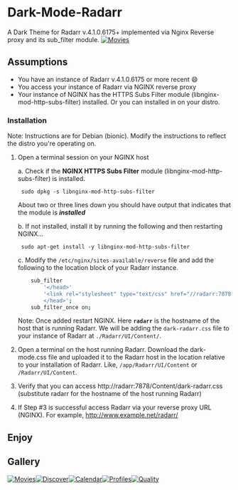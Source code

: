 # Dark-Mode-Radarr
A Dark Theme for Radarr v.4.1.0.6175+ implemented via Nginx Reverse proxy and its sub_filter module.
[![Movies](https://i.ibb.co/tH6NGNn/2022-04-19-7-53-13.jpg "Movies")](http://https://i.ibb.co/tH6NGNn/2022-04-19-7-53-13.jpg "Movies")

## Assumptions
- You have an instance of Radarr v.4.1.0.6175 or more recent :smile:
- You access your instance of Radarr via NGINX reverse proxy
- Your instance of NGINX has the HTTPS Subs Filter module (libnginx-mod-http-subs-filter) installed. Or you can installed in on your distro.

### Installation
Note: Instructions are for Debian (bionic). Modify the instructions to reflect the distro you're operating on.

1. Open a terminal session on your NGINX host

	a. Check if the **NGINX HTTPS Subs Filter** module (libnginx-mod-http-subs-filter) is installed. 
    
    	sudo dpkg -s libnginx-mod-http-subs-filter
        
	About two or three lines down you should have output that indicates that the module is ***installed***

	b.  If not installed, install it by running the following and then restarting NGINX...
    
    	sudo apt-get install -y libnginx-mod-http-subs-filter

	c. Modify the `/etc/nginx/sites-available/reverse` file and add the following to the location block of your Radarr instance.
	```bash
    	sub_filter
     		'</head>'
     		'<link rel="stylesheet" type="text/css" href="//radarr:7878/Content/dark-radarr.css">
     		</head>';
    	sub_filter_once on;
	```
	Note: Once added restart NGINX. Here **`radarr`** is the hostname of the host that is running Radarr. We will be adding the `dark-radarr.css` file to your instance of Radarr at `./Radarr/UI/Content/`. 

2. Open a terminal on the host running Radarr. Download the dark-mode.css file and uploaded it to the Radarr host in the location relative to your installation of Radarr. Like, `/app/Radarr/UI/Content` or `/Radarr/UI/Content`.

3. Verify that you can access http://radarr:7878/Content/dark-radarr.css 
(substitute radarr for the hostname of the host running Radarr)

4. If Step #3 is successful access Radarr via your reverse proxy URL (NGINX). For example, http://www.example.net/radarr/

## Enjoy

## Gallery
[![Movies](https://i.ibb.co/tH6NGNn/2022-04-19-7-53-13.jpg "Movies")](http://https://i.ibb.co/tH6NGNn/2022-04-19-7-53-13.jpg "Movies")[![Discover](https://i.ibb.co/fMM0jD9/2022-04-19-9-42-22.jpg "Discover")](http://https://i.ibb.co/fMM0jD9/2022-04-19-9-42-22.jpg "Discover")[![Calendar](https://i.ibb.co/VSJ67cr/2022-04-19-7-54-27.jpg "Calendar")](http://https://i.ibb.co/VSJ67cr/2022-04-19-7-54-27.jpg "Calendar")[![Profiles](https://i.ibb.co/bQzrBJv/2022-04-19-7-53-01.jpg "Profiles")](http://https://i.ibb.co/bQzrBJv/2022-04-19-7-53-01.jpg "Profiles")[![Quality](https://i.ibb.co/fGjSk4p/2022-04-19-7-55-29.jpg "Quality")](http://https://i.ibb.co/fGjSk4p/2022-04-19-7-55-29.jpg "Quality")
